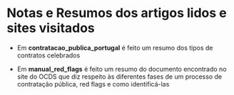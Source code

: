 # Notas e Resumos dos artigos lidos e sites visitados

- Em **contratacao_publica_portugal** é feito um resumo dos tipos de contratos celebrados

- Em **manual_red_flags** é feito um resumo do documento encontrado no site do OCDS que diz respeito às diferentes fases de um processo de contratação pública, red flags e como identificá-las
